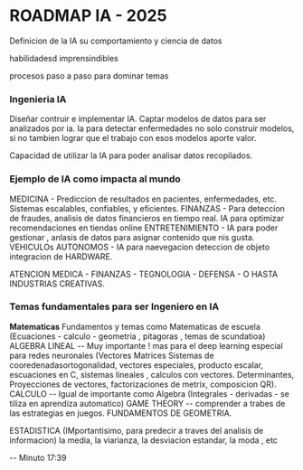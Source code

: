 # ROADMAP IA - 2025


Definicion de la IA su comportamiento y ciencia de datos

habilidadesd imprensindibles

procesos paso a paso para dominar temas

### Ingenieria IA


Diseñar contruir e implementar IA. 
Captar modelos de datos para ser analizados por ia.
Ia para detectar enfermedades  no solo construir modelos, si no tambien lograr que el trabajo con esos modelos aporte valor.

Capacidad de utilizar la IA para poder analisar datos recopilados.

### Ejemplo de IA como impacta al mundo

MEDICINA - Prediccion de resultados en pacientes, enfermedades, etc. Sistemas escalables, confiables, y eficientes.
FINANZAS - Para deteccion de fraudes, analisis de datos financieros en tiempo real.
IA para optimizar recomendaciones en tiendas online
ENTRETENIMIENTO - IA para poder gestionar , anlasis de datos para asignar contenido que nis gusta.
VEHICULOs AUTONOMOS -  IA para naevegacion deteccion de objeto integracion de HARDWARE.

ATENCION MEDICA - FINANZAS - TEGNOLOGIA - DEFENSA - O HASTA INDUSTRIAS CREATIVAS.



### Temas fundamentales para ser Ingeniero en IA

**Matematicas**
Fundamentos y temas como 
Matematicas de escuela (Ecuaciones - calculo - geometria , pitagoras , temas de scundatioa)
ALGEBRA LINEAL -- Muy importante ! mas para el deep learning  especial para redes neuronales
(Vectores Matrices Sistemas de cooredenadasortogonalidad, vectores especiales, producto escalar, escuaciones en C, sistemas lineales , calculos con vectores. Determinantes, Proyecciones de vectores, factorizaciones de metrix, composicion QR).
CALCULO -- Igual de importante como Algebra (Integrales - derivadas - se tiliza en aprendiza automatico)
GAME THEORY -- comprender a trabes de las estrategias en juegos.
FUNDAMENTOS DE GEOMETRIA.

ESTADISTICA (IMportantisimo, para predecir a traves del analisis de informacion) la media, la viarianza, la desviacion estandar, la moda , etc

-- Minuto 17:39 

